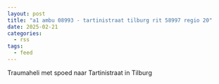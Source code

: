 ```yaml
---
layout: post
title: "a1 ambu 08993 - tartinistraat tilburg rit 58997 regio 20"
date: 2025-02-21
categories: 
  - rss
tags: 
  - feed
---
```


Traumaheli met spoed naar Tartinistraat in Tilburg
